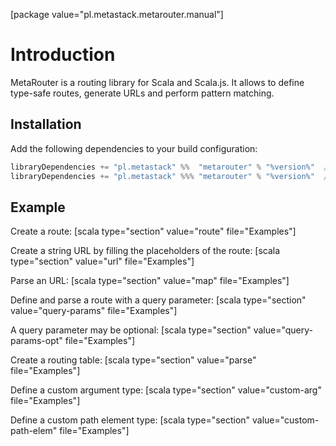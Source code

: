 [package value="pl.metastack.metarouter.manual"]
# Introduction
MetaRouter is a routing library for Scala and Scala.js. It allows to define type-safe routes, generate URLs and perform pattern matching.

## Installation
Add the following dependencies to your build configuration:

```scala
libraryDependencies += "pl.metastack" %%  "metarouter" % "%version%"  // Scala
libraryDependencies += "pl.metastack" %%% "metarouter" % "%version%"  // Scala.js
```

## Example
Create a route:
[scala type="section" value="route" file="Examples"]

Create a string URL by filling the placeholders of the route:
[scala type="section" value="url" file="Examples"]

Parse an URL:
[scala type="section" value="map" file="Examples"]

Define and parse a route with a query parameter:
[scala type="section" value="query-params" file="Examples"]

A query parameter may be optional:
[scala type="section" value="query-params-opt" file="Examples"]

Create a routing table:
[scala type="section" value="parse" file="Examples"]

Define a custom argument type:
[scala type="section" value="custom-arg" file="Examples"]

Define a custom path element type:
[scala type="section" value="custom-path-elem" file="Examples"]
